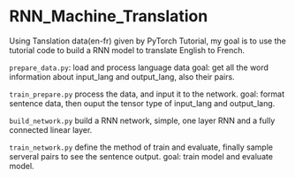 # RNN_Machine_Translation
Using Tanslation data(en-fr) given by PyTorch Tutorial, my goal is to use the tutorial code to build a RNN model to translate English to French.


`prepare_data.py`: load and process language data
goal: get all the word information about input_lang and output_lang, also their pairs.

`train_prepare.py` process the data, and input it to the network.
goal: format sentence data, then ouput the tensor type of input_lang and output_lang.

`build_network.py` build a RNN network, simple, one layer RNN and a fully connected linear layer.

`train_network.py` define the method of train and evaluate, finally sample serveral pairs to see the sentence output.
goal: train model and evaluate model.